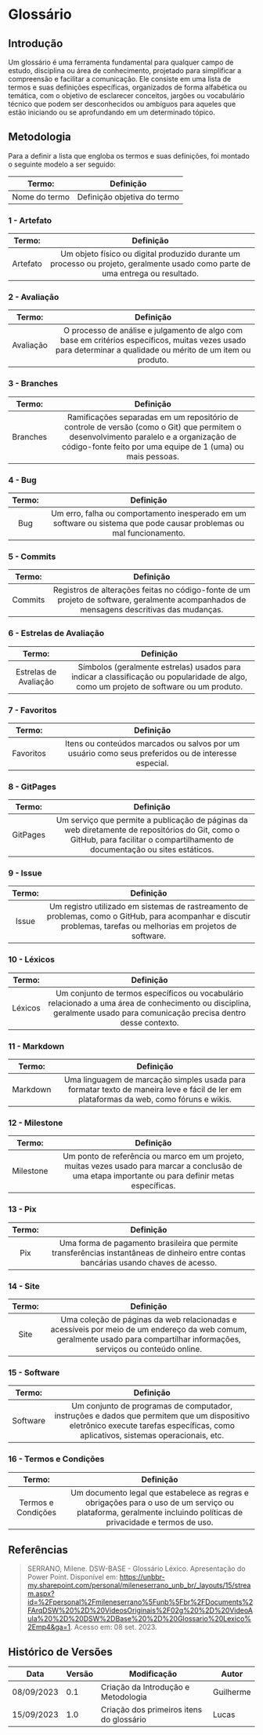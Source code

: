 # Glossário

## Introdução

Um glossário é uma ferramenta fundamental para qualquer campo de estudo, disciplina ou área de conhecimento, projetado para simplificar a compreensão e facilitar a comunicação. Ele consiste em uma lista de termos e suas definições específicas, organizados de forma alfabética ou temática, com o objetivo de esclarecer conceitos, jargões ou vocabulário técnico que podem ser desconhecidos ou ambíguos para aqueles que estão iniciando ou se aprofundando em um determinado tópico.

## Metodologia

Para a definir a lista que engloba os termos e suas definições, foi montado o seguinte modelo a ser seguido:

|    Termo:     |          Definição          |
| :-----------: | :-------------------------: |
| Nome do termo | Definição objetiva do termo |

### 1 - Artefato

|  Termo:  |                                                           Definição                                                            |
| :------: | :----------------------------------------------------------------------------------------------------------------------------: |
| Artefato | Um objeto físico ou digital produzido durante um processo ou projeto, geralmente usado como parte de uma entrega ou resultado. |

### 2 - Avaliação

|  Termo:   |                                                                           Definição                                                                           |
| :-------: | :-----------------------------------------------------------------------------------------------------------------------------------------------------------: |
| Avaliação | O processo de análise e julgamento de algo com base em critérios específicos, muitas vezes usado para determinar a qualidade ou mérito de um item ou produto. |

### 3 - Branches

|  Termo:  |                                                                                              Definição                                                                                               |
| :------: | :--------------------------------------------------------------------------------------------------------------------------------------------------------------------------------------------------: |
| Branches | Ramificações separadas em um repositório de controle de versão (como o Git) que permitem o desenvolvimento paralelo e a organização de código-fonte feito por uma equipe de 1 (uma) ou mais pessoas. |

### 4 - Bug

| Termo: |                                                      Definição                                                       |
| :----: | :------------------------------------------------------------------------------------------------------------------: |
|  Bug   | Um erro, falha ou comportamento inesperado em um software ou sistema que pode causar problemas ou mal funcionamento. |

### 5 - Commits

| Termo:  |                                                                Definição                                                                 |
| :-----: | :--------------------------------------------------------------------------------------------------------------------------------------: |
| Commits | Registros de alterações feitas no código-fonte de um projeto de software, geralmente acompanhados de mensagens descritivas das mudanças. |

### 6 - Estrelas de Avaliação

|        Termo:         |                                                               Definição                                                                |
| :-------------------: | :------------------------------------------------------------------------------------------------------------------------------------: |
| Estrelas de Avaliação | Símbolos (geralmente estrelas) usados para indicar a classificação ou popularidade de algo, como um projeto de software ou um produto. |

### 7 - Favoritos

|  Termo:   |                                              Definição                                              |
| :-------: | :-------------------------------------------------------------------------------------------------: |
| Favoritos | Itens ou conteúdos marcados ou salvos por um usuário como seus preferidos ou de interesse especial. |

### 8 - GitPages

|  Termo:  |                                                                                   Definição                                                                                    |
| :------: | :----------------------------------------------------------------------------------------------------------------------------------------------------------------------------: |
| GitPages | Um serviço que permite a publicação de páginas da web diretamente de repositórios do Git, como o GitHub, para facilitar o compartilhamento de documentação ou sites estáticos. |

### 9 - Issue

| Termo: |                                                                             Definição                                                                              |
| :----: | :----------------------------------------------------------------------------------------------------------------------------------------------------------------: |
| Issue  | Um registro utilizado em sistemas de rastreamento de problemas, como o GitHub, para acompanhar e discutir problemas, tarefas ou melhorias em projetos de software. |

### 10 - Léxicos

| Termo:  |                                                                                Definição                                                                                |
| :-----: | :---------------------------------------------------------------------------------------------------------------------------------------------------------------------: |
| Léxicos | Um conjunto de termos específicos ou vocabulário relacionado a uma área de conhecimento ou disciplina, geralmente usado para comunicação precisa dentro desse contexto. |

### 11 - Markdown

|  Termo:  |                                                               Definição                                                                |
| :------: | :------------------------------------------------------------------------------------------------------------------------------------: |
| Markdown | Uma linguagem de marcação simples usada para formatar texto de maneira leve e fácil de ler em plataformas da web, como fóruns e wikis. |

### 12 - Milestone

|  Termo:   |                                                                      Definição                                                                       |
| :-------: | :--------------------------------------------------------------------------------------------------------------------------------------------------: |
| Milestone | Um ponto de referência ou marco em um projeto, muitas vezes usado para marcar a conclusão de uma etapa importante ou para definir metas específicas. |

### 13 - Pix

| Termo: |                                                               Definição                                                               |
| :----: | :-----------------------------------------------------------------------------------------------------------------------------------: |
|  Pix   | Uma forma de pagamento brasileira que permite transferências instantâneas de dinheiro entre contas bancárias usando chaves de acesso. |

### 14 - Site

| Termo: |                                                                                 Definição                                                                                  |
| :----: | :------------------------------------------------------------------------------------------------------------------------------------------------------------------------: |
|  Site  | Uma coleção de páginas da web relacionadas e acessíveis por meio de um endereço da web comum, geralmente usado para compartilhar informações, serviços ou conteúdo online. |

### 15 - Software

|  Termo:  |                                                                                    Definição                                                                                     |
| :------: | :------------------------------------------------------------------------------------------------------------------------------------------------------------------------------: |
| Software | Um conjunto de programas de computador, instruções e dados que permitem que um dispositivo eletrônico execute tarefas específicas, como aplicativos, sistemas operacionais, etc. |

### 16 - Termos e Condições

|       Termo:       |                                                                            Definição                                                                            |
| :----------------: | :-------------------------------------------------------------------------------------------------------------------------------------------------------------: |
| Termos e Condições | Um documento legal que estabelece as regras e obrigações para o uso de um serviço ou plataforma, geralmente incluindo políticas de privacidade e termos de uso. |

## Referências

> SERRANO, Milene. DSW-BASE - Glossário Léxico. Apresentação do Power Point. Disponível em: https://unbbr-my.sharepoint.com/personal/mileneserrano_unb_br/_layouts/15/stream.aspx?id=%2Fpersonal%2Fmileneserrano%5Funb%5Fbr%2FDocuments%2FArqDSW%20%2D%20VídeosOriginais%2F02g%20%2D%20VideoAula%20%2D%20DSW%2DBase%20%2D%20Glossario%20Lexico%2Emp4&ga=1. Acesso em: 08 set. 2023.

## Histórico de Versões

| Data       | Versão | Modificação                              | Autor     |
| ---------- | ------ | ---------------------------------------- | --------- |
| 08/09/2023 | 0.1    | Criação da Introdução e Metodologia      | Guilherme |
| 15/09/2023 | 1.0    | Criação dos primeiros itens do glossário | Lucas     |
